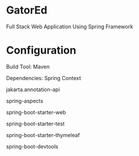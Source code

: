 # GatorEd
Full Stack Web Application Using Spring Framework

# Configuration
Build Tool: Maven  

Dependencies: Spring Context

jakarta.annotation-api

spring-aspects

spring-boot-starter-web

spring-boot-starter-test

spring-boot-starter-thymeleaf

spring-boot-devtools

